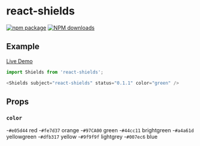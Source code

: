 # react-shields

[![npm package](https://img.shields.io/npm/v/react-shields.svg)](https://www.npmjs.org/package/react-shields) [![NPM downloads](http://img.shields.io/npm/dm/react-shields.svg)](https://npmjs.org/package/react-shields) 

## Example

[Live Demo](http://noyobo.com/react-shields/examples/basic.html)

```js
import Shields from 'react-shields';

<Shields subject="react-shields" status="0.1.1" color="green" />
```

## Props

### `color`

-`#e05d44` red
-`#fe7d37` orange
-`#97CA00` green
-`#44cc11` brightgreen
-`#a4a61d` yellowgreen
-`#dfb317` yellow
-`#9f9f9f` lightgrey
-`#007ec6` blue